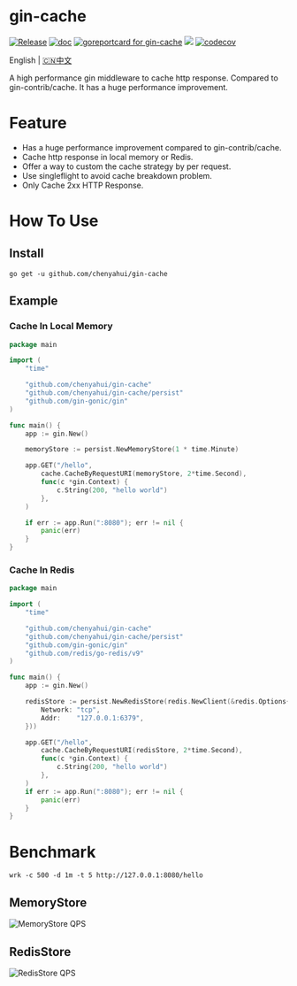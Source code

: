 # gin-cache
[![Release](https://img.shields.io/github/release/chenyahui/gin-cache.svg?style=flat-square)](https://github.com/chenyahui/gin-cache/releases)
[![doc](https://img.shields.io/badge/go.dev-doc-007d9c?style=flat-square&logo=read-the-docs)](https://pkg.go.dev/github.com/chenyahui/gin-cache)
[![goreportcard for gin-cache](https://goreportcard.com/badge/github.com/chenyahui/gin-cache)](https://goreportcard.com/report/github.com/chenyahui/gin-cache)
![](https://img.shields.io/badge/license-MIT-green)
[![codecov](https://codecov.io/gh/chenyahui/gin-cache/branch/main/graph/badge.svg?token=MX8Z4D5RZS)](https://codecov.io/gh/chenyahui/gin-cache)

English | [🇨🇳中文](README_ZH.md)

A high performance gin middleware to cache http response. Compared to gin-contrib/cache. It has a huge performance improvement.


# Feature

* Has a huge performance improvement compared to gin-contrib/cache.
* Cache http response in local memory or Redis.
* Offer a way to custom the cache strategy by per request.
* Use singleflight to avoid cache breakdown problem.
* Only Cache 2xx HTTP Response.

# How To Use

## Install
```
go get -u github.com/chenyahui/gin-cache
```

## Example

### Cache In Local Memory

```go
package main

import (
	"time"

	"github.com/chenyahui/gin-cache"
	"github.com/chenyahui/gin-cache/persist"
	"github.com/gin-gonic/gin"
)

func main() {
	app := gin.New()

	memoryStore := persist.NewMemoryStore(1 * time.Minute)

	app.GET("/hello",
		cache.CacheByRequestURI(memoryStore, 2*time.Second),
		func(c *gin.Context) {
			c.String(200, "hello world")
		},
	)

	if err := app.Run(":8080"); err != nil {
		panic(err)
	}
}
```

### Cache In Redis

```go
package main

import (
	"time"

	"github.com/chenyahui/gin-cache"
	"github.com/chenyahui/gin-cache/persist"
	"github.com/gin-gonic/gin"
	"github.com/redis/go-redis/v9"
)

func main() {
	app := gin.New()

	redisStore := persist.NewRedisStore(redis.NewClient(&redis.Options{
		Network: "tcp",
		Addr:    "127.0.0.1:6379",
	}))

	app.GET("/hello",
		cache.CacheByRequestURI(redisStore, 2*time.Second),
		func(c *gin.Context) {
			c.String(200, "hello world")
		},
	)
	if err := app.Run(":8080"); err != nil {
		panic(err)
	}
}
```



# Benchmark

```
wrk -c 500 -d 1m -t 5 http://127.0.0.1:8080/hello
```

## MemoryStore

![MemoryStore QPS](https://www.cyhone.com/img/gin-cache/memory_cache_qps.png)

## RedisStore

![RedisStore QPS](https://www.cyhone.com/img/gin-cache/redis_cache_qps.png)
